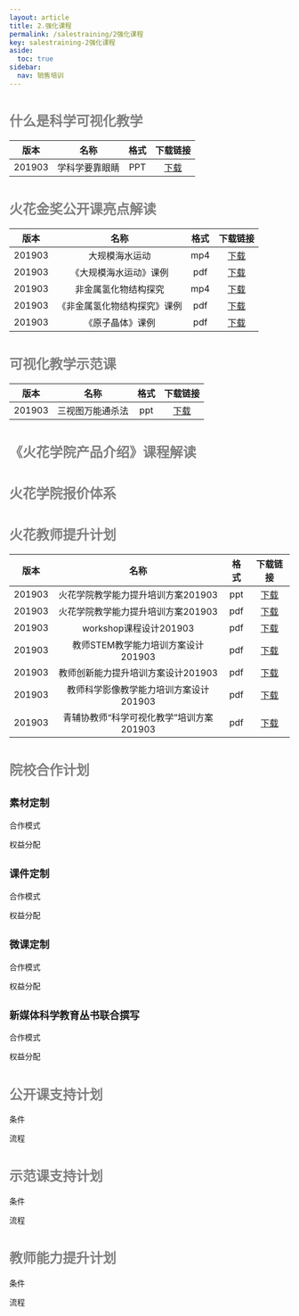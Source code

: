 ```yaml
---
layout: article
title: 2.强化课程
permalink: /salestraining/2强化课程
key: salestraining-2强化课程
aside:
  toc: true
sidebar:
  nav: 销售培训
---
```




<bro/><bro/>

# <font size="5" color="gray">什么是科学可视化教学</font>

版本|	名称|	格式|	下载链接
 :-: | :-: | :-: | :-: 
201903|	学科学要靠眼睛|	PPT|	[下载](download\学科学要靠眼睛201903.pptx)

# <font size="5" color="gray">火花金奖公开课亮点解读</font>

版本|	名称|	格式|	下载链接
 :-: | :-: | :-: | :-: 
201903|	大规模海水运动|	mp4|	[下载](download\大规模海水运动·合肥八中·阮明星.mp4)
201903|	《大规模海水运动》课例|pdf|	[下载](download\《大规模海水运动》课例.pdf)
201903|	非金属氢化物结构探究|	mp4|	[下载](download\非金属氢化物结构探究·蚌埠二中·蒋蓓蓓·微信版.mp4)
201903|	《非金属氢化物结构探究》课例|	pdf|	[下载](download\《非金属氢化物结构探究》课例.pdf)
201903|	《原子晶体》课例|	pdf|	[下载](download\《大规模海水运动》课例.pdf)

# <font size="5" color="gray">可视化教学示范课</font>

版本|	名称|	格式|	下载链接
 :-: | :-: | :-: | :-: 
201903|	三视图万能通杀法|	ppt|	[下载](download\三视图万能通杀法201903.pptx)

# <font size="5" color="gray">《火花学院产品介绍》课程解读</font>

# <font size="5" color="gray">火花学院报价体系</font>

# <font size="5" color="gray">火花教师提升计划</font>

版本|	名称|	格式|	下载链接
 :-: | :-: | :-: | :-: 
201903|	火花学院教学能力提升培训方案201903|	ppt|	[下载](download\火花学院教学能力提升培训方案201903.pptx)
201903|	火花学院教学能力提升培训方案201903|	pdf|	[下载](download\火花学院教学能力提升培训方案201903.pdf)
201903|	workshop课程设计201903|	pdf|	[下载](download\workshop课程设计201903.pdf)
201903|	教师STEM教学能力培训方案设计201903|	pdf|	[下载](download\教师STEM教学能力培训方案设计201903.pdf)
201903|	教师创新能力提升培训方案设计201903|	pdf|	[下载](download\workshop课程设计201903.pdf)
201903|教师科学影像教学能力培训方案设计201903|	pdf|	[下载](download\教师科学影像教学能力培训方案设计201903.pdf)
201903|	青辅协教师“科学可视化教学”培训方案201903|	pdf|	[下载](download\青辅协教师“科学可视化教学”培训方案201903.pdf)

# <font size="5" color="gray">院校合作计划</font>

## <font size="4" >素材定制</font>

合作模式

权益分配

## <font size="4" >课件定制</font>

合作模式

权益分配

## <font size="4" >微课定制</font>

合作模式

权益分配

## <font size="4" >新媒体科学教育丛书联合撰写</font>

合作模式

权益分配

# <font size="5" color="gray">公开课支持计划</font>

条件

流程

# <font size="5" color="gray">示范课支持计划</font>

条件

流程

# <font size="5" color="gray">教师能力提升计划</font>

条件

流程
